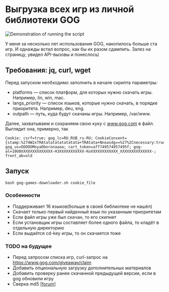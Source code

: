 # Выгрузка всех игр из личной библиотеки GOG

<picture>
    <source media="(prefers-color-scheme: dark)" srcset="/../../../../github/dok2d/assets/blob/master/gog-games-downloader-preview.jpg">
    <source media="(prefers-color-scheme: light)" srcset="/../../../../github/dok2d/assets/blob/master/gog-games-downloader-preview.jpg">
    <img
        alt="Demonstration of running the script"
        src="/../../../../github/dok2d/assets/blob/master/gog-games-downloader-preview.jpg">
</picture>

У меня за несколько лет использования GOG, накопилось больше ста игр.
И однажды встал вопрос, как бы их разом сдампить. Залез на страницу, увидел API-вызовы и понеслось)

## Требования: jq, curl, wget
Перед запуском необходимо заполнить в начале скрипта параметры:
- platforms — список платформ, для которых нужно скачать игры. Например, lin, win, mac.
- langs_priority — список языков, которые нужно скачать, в порядке приоритета. Например, deu, eng.
- outpath — путь, куда будут скачаны игры. Например, /var/www.

Далее, захватываем и сохраняем свою куку с www.gog.com в файл. Выглядит она, примерно, так

```
Cookie: csrf=true; gog_lc=RU_RUB_ru-RU; CookieConsent={stamp:%274W2xTRAtatatatatatatata+TRAtata+Nnoasdg==%27%2Cnecessary:true%2Cpreferences:false%2Cstatistics:false%2Cmarketing:false%2Cmethod:%27explicit%27%2Cver:1%2Cutc:749574957495%2Cregion:%27ru%27}; gog_us=OOOOOMoyaOboronaaaa; cart_token=aff749574957495f; gog-al=10O8XXXXXXXXXXXXXX-H3XXXXXXXXXXX-KoXXXXXXXXXXXX_XXXXXXXXXXXXXX-; front_ab=old
```

## Запуск
`bash gog-games-downloader.sh cookie_file`

### Особенности
- Поддерживает 16 языков(больше в своей библиотеке не нашёл)
- Скачает только первый найденный язык по указанным приоритетам
- Если файл игры уже был скачан, то его скипнет
- Если установщик игры составляет более одного файла, то кладёт в отдельную директорию
- Если выдаётся cd-key игры, то он скачается тоже

### TODO на будущее
- Перед запросом списка игр, curl-запрос на https://www.gog.com/giveaway/claim
- Добавить опциональную загрузку дополнительных материалов
- Добавить проверку ранее скачанной предыдущей версии, если в gog обновили игру
- Сверка md5 [[forum](https://www.gog.com/forum/general/verifying_integrity_of_downloaded_games)]
